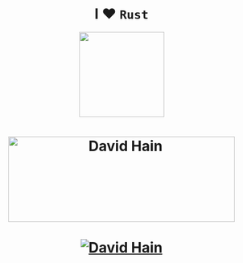 
<h1 align="center">I ♥ <code>Rust</code></h1>
<p align="center"><img width=169 src="https://media.tenor.com/v1dPoOluqiwAAAAC/ferris-rust.gif"/></p>
<h1 align="center"><img</h1>

  <a href="https://github.com/d-hain">
    <img width=450 height=170 align="center" alt="David Hain" src="https://github-readme-stats.vercel.app/api?username=d-hain&include_all_commits=true&count_private=true&theme=midnight-purple&show_icons=true&bg_color=0D1117&border_radius=20" />
  </a>
 <br /><br />
  
  <a href="https://github.com/d-hain">
    <img align="center" alt="David Hain" src="https://github-readme-stats.vercel.app/api/top-langs/?username=d-hain&include_all_commits=true&count_private=true&theme=midnight-purple&show_icons=true&bg_color=0D1117&border_radius=20&langs_count=10" />
  </a>
